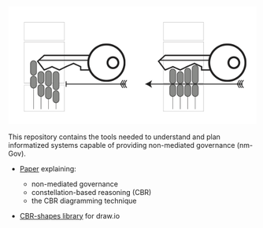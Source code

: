 ![Key-Lock paradigm of the CBR mechanism](figures/Fig%2009.1%20(key-lock).png)

This repository contains the tools needed to understand and plan informatized systems capable of providing non-mediated governance (nm-Gov).

* [Paper](scgov%20-%20ch09%20-%20nmGov,%20CBR.pdf) explaining:
  * non-mediated governance
  * constellation-based reasoning (CBR)
  * the CBR diagramming technique

* [CBR-shapes library](CBR%20Elements.xml) for draw.io
